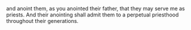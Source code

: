 and anoint them, as you anointed their father, that they may serve me as priests. And their anointing shall admit them to a perpetual priesthood throughout their generations.
